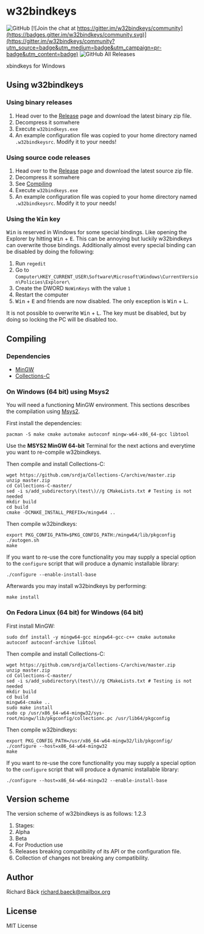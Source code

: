# w32bindkeys

![GitHub](https://img.shields.io/github/license/ritschmaster/w32bindkeys)
[![Join the chat at https://gitter.im/w32bindkeys/community](https://badges.gitter.im/w32bindkeys/community.svg)](https://gitter.im/w32bindkeys/community?utm_source=badge&utm_medium=badge&utm_campaign=pr-badge&utm_content=badge)
![GitHub All Releases](https://img.shields.io/github/downloads/ritschmaster/w32bindkeys/total)

xbindkeys for Windows

## Using w32bindkeys

### Using binary releases

1. Head over to the [Release](https://github.com/ritschmaster/w32bindkeys/releases) page and download the latest binary zip file.
2. Decompress it somwhere
3. Execute `w32bindkeys.exe`
4. An example configuration file was copied to your home directory named `.w32bindkeysrc`. Modify it to your needs!

### Using source code releases

1. Head over to the [Release](https://github.com/ritschmaster/w32bindkeys/releases) page and download the latest source zip file.
2. Decompress it somwhere
3. See [Compiling](#Compiling)
4. Execute `w32bindkeys.exe`
5. An example configuration file was copied to your home directory named `.w32bindkeysrc`. Modify it to your needs!

### Using the <kbd>Win</kbd> key

<kbd>Win</kbd> is reserved in Windows for some special bindings. Like opening the Explorer by hitting <kbd>Win</kbd> + <kbd>E</kbd>. This can be annoying but luckily w32bindkeys can overwrite those bindings. Additionally almost every special binding can be disabled by doing the following:

1. Run `regedit`
2. Go to `Computer\HKEY_CURRENT_USER\Software\Microsoft\Windows\CurrentVersion\Policies\Explorer\`
3. Create the DWORD `NoWinKeys` with the value `1`
4. Restart the computer
5. <kbd>Win</kbd> + <kbd>E</kbd> and friends are now disabled. The only exception is <kbd>Win</kbd> + <kbd>L</kbd>.

It is not possible to overwrite <kbd>Win</kbd> + <kbd>L</kbd>. The key must be disabled, but by doing so locking the PC will be disabled too.

## Compiling

### Dependencies

* [MinGW](http://mingw.org/)
* [Collections-C](https://github.com/srdja/Collections-C)

### On Windows (64 bit) using Msys2

You will need a functioning MinGW environment. This sections describes the compilation using [Msys2](https://www.msys2.org/).

First install the dependencies:

    pacman -S make cmake automake autoconf mingw-w64-x86_64-gcc libtool

Use the __MSYS2 MinGW 64-bit__ Terminal for the next actions and everytime you want to re-compile w32bindkeys.

Then compile and install Collections-C:

    wget https://github.com/srdja/Collections-C/archive/master.zip
    unzip master.zip
    cd Collections-C-master/
    sed -i s/add_subdirectory\(test\)//g CMakeLists.txt # Testing is not needed
    mkdir build
    cd build
    cmake -DCMAKE_INSTALL_PREFIX=/mingw64 ..

Then compile w32bindkeys:

    export PKG_CONFIG_PATH=$PKG_CONFIG_PATH:/mingw64/lib/pkgconfig
    ./autogen.sh
    make

If you want to re-use the core functionality you may supply a special option to the `configure` script that will produce a dynamic installable library:

    ./configure --enable-install-base

Afterwards you may install w32bindkeys by performing:

    make install

### On Fedora Linux (64 bit) for Windows (64 bit)

First install MinGW:

    sudo dnf install -y mingw64-gcc mingw64-gcc-c++ cmake automake autoconf autoconf-archive libtool

Then compile and install Collections-C:

    wget https://github.com/srdja/Collections-C/archive/master.zip
    unzip master.zip
    cd Collections-C-master/
    sed -i s/add_subdirectory\(test\)//g CMakeLists.txt # Testing is not needed
    mkdir build
    cd build
    mingw64-cmake ..
    sudo make install
    sudo cp /usr/x86_64-w64-mingw32/sys-root/mingw/lib/pkgconfig/collectionc.pc /usr/lib64/pkgconfig

Then compile w32bindkeys:

    export PKG_CONFIG_PATH=/usr/x86_64-w64-mingw32/lib/pkgconfig/
    ./configure --host=x86_64-w64-mingw32
    make

If you want to re-use the core functionality you may supply a special option to the `configure` script that will produce a dynamic installable library:

    ./configure --host=x86_64-w64-mingw32 --enable-install-base

## Version scheme

The version scheme of w32bindkeys is as follows: 1.2.3

1. Stages:
 0. Alpha
 1. Beta
 2. For Production use
2. Releases breaking compatibility of its API or the configuration file.
3. Collection of changes not breaking any compatibility.

## Author

Richard Bäck <richard.baeck@mailbox.org>

## License

MIT License
